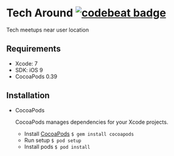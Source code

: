 # Tech Around [![codebeat badge](https://codebeat.co/badges/25bce202-3a29-4650-8e6e-7c7b669c5707)](https://codebeat.co/projects/github-com-gmarenda-techaround)
Tech meetups near user location

## Requirements

* Xcode: 7 
* SDK: iOS 9
* CocoaPods 0.39

## Installation

* CocoaPods

	CocoaPods manages dependencies for your Xcode projects.
	
	- Install [CocoaPods](http://cocoapods.org/) `$ gem install cocoapods`
	- Run setup `$ pod setup`
    - Install pods `$ pod install`
